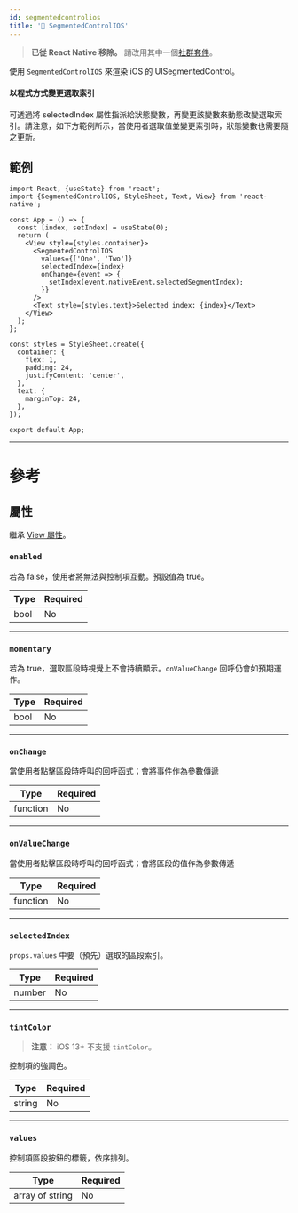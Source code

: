 ```yaml
---
id: segmentedcontrolios
title: '🚧 SegmentedControlIOS'
---
```


> **已從 React Native 移除。** 請改用其中一個[社群套件](https://reactnative.directory/?search=segmentedcontrol)。

使用 `SegmentedControlIOS` 來渲染 iOS 的 UISegmentedControl。

#### 以程式方式變更選取索引

可透過將 selectedIndex 屬性指派給狀態變數，再變更該變數來動態改變選取索引。請注意，如下方範例所示，當使用者選取值並變更索引時，狀態變數也需要隨之更新。

## 範例

```SnackPlayer name=SegmentedControlIOS%20Example&supportedPlatforms=ios&ext=js
import React, {useState} from 'react';
import {SegmentedControlIOS, StyleSheet, Text, View} from 'react-native';

const App = () => {
  const [index, setIndex] = useState(0);
  return (
    <View style={styles.container}>
      <SegmentedControlIOS
        values={['One', 'Two']}
        selectedIndex={index}
        onChange={event => {
          setIndex(event.nativeEvent.selectedSegmentIndex);
        }}
      />
      <Text style={styles.text}>Selected index: {index}</Text>
    </View>
  );
};

const styles = StyleSheet.create({
  container: {
    flex: 1,
    padding: 24,
    justifyContent: 'center',
  },
  text: {
    marginTop: 24,
  },
});

export default App;
```

---

# 參考

## 屬性

繼承 [View 屬性](view.md#props)。

### `enabled`

若為 false，使用者將無法與控制項互動。預設值為 true。

| Type | Required |
| ---- | -------- |
| bool | No       |

---

### `momentary`

若為 true，選取區段時視覺上不會持續顯示。`onValueChange` 回呼仍會如預期運作。

| Type | Required |
| ---- | -------- |
| bool | No       |

---

### `onChange`

當使用者點擊區段時呼叫的回呼函式；會將事件作為參數傳遞

| Type     | Required |
| -------- | -------- |
| function | No       |

---

### `onValueChange`

當使用者點擊區段時呼叫的回呼函式；會將區段的值作為參數傳遞

| Type     | Required |
| -------- | -------- |
| function | No       |

---

### `selectedIndex`

`props.values` 中要（預先）選取的區段索引。

| Type   | Required |
| ------ | -------- |
| number | No       |

---

### `tintColor`

> **注意：** iOS 13+ 不支援 `tintColor`。

控制項的強調色。

| Type   | Required |
| ------ | -------- |
| string | No       |

---

### `values`

控制項區段按鈕的標籤，依序排列。

| Type            | Required |
| --------------- | -------- |
| array of string | No       |